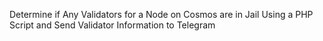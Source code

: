 Determine if Any Validators for a Node on Cosmos are in Jail Using a PHP Script and Send Validator Information to Telegram
